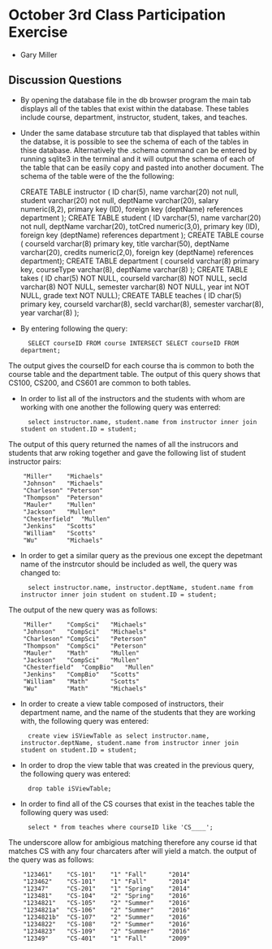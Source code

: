 # October 3rd Class Participation Exercise

+ Gary Miller

## Discussion Questions

+ By opening the database file in the db browser program the main tab displays all of the tables that exist within the database. These tables include course, department, instructor, student, takes, and teaches.

+ Under the same database strcuture tab that displayed that tables within the databse, it is possible to see the schema of each of the tables in thise database. Alternatively the .schema command can be entered by running sqlite3 in the terminal and it will output the schema of each of the table that can be easily copy and pasted into another document. The schema of the table were of the the following:

	CREATE TABLE instructor (
		ID    char(5),
		name    varchar(20) not null,
		student varchar(20) not null,
		deptName    varchar(20),
		salary    numeric(8,2),
		primary key (ID),
		foreign key (deptName) references department
	);
	CREATE TABLE student (
		ID    varchar(5),
		name    varchar(20) not null,
		deptName    varchar(20),
		totCred     numeric(3,0),
		primary key (ID),
		foreign key (deptName) references department
	);
	CREATE TABLE course (
		courseId    varchar(8) primary key,
		title        varchar(50),
		deptName    varchar(20),
		credits       numeric(2,0),
		foreign key (deptName) references department);
		CREATE TABLE department (
		courseId varchar(8) primary key,
		courseType varchar(8),
		deptName varchar(8)
	);
	CREATE TABLE takes (
		ID char(5) NOT NULL,
		courseId varchar(8)  NOT NULL,
		secId varchar(8) NOT NULL,
		semester varchar(8)  NOT NULL,
		year int NOT NULL,
		grade text NOT NULL);
		CREATE TABLE teaches (
		ID    char(5) primary key,
		courseId varchar(8),
		secId varchar(8),
		semester varchar(8),
		year varchar(8)
	);

+ By entering following the query: 
		
		SELECT courseID FROM course INTERSECT SELECT courseID FROM department;
The output gives the courseID for each course tha is common to both the course table and the department table. The output of this query shows that CS100, CS200, and CS601 are common to both tables.

+ In order to list all of the instructors and the students with whom are working with one another the following query was enterred:

		select instructor.name, student.name from instructor inner join student on student.ID = student;

The output of this query returned the names of all the instrucors and students that arw roking together and gave the following list of student instructor pairs:
	
		"Miller"	"Michaels"
		"Johnson"	"Michaels"
		"Charleson"	"Peterson"
		"Thompson"	"Peterson"
		"Mauler"	"Mullen"
		"Jackson"	"Mullen"
		"Chesterfield"	"Mullen"
		"Jenkins"	"Scotts"
		"William"	"Scotts"
		"Wu"		"Michaels"

+ In order to get a similar query as the previous one except the depetmant name of the instrcutor should be included as well, the query was changed to:

		select instructor.name, instructor.deptName, student.name from instructor inner join student on student.ID = student;

The output of the new query was as follows:

		"Miller"	"CompSci"	"Michaels"
		"Johnson"	"CompSci"	"Michaels"
		"Charleson"	"CompSci"	"Peterson"
		"Thompson"	"CompSci"	"Peterson"
		"Mauler"	"Math"		"Mullen"
		"Jackson"	"CompSci"	"Mullen"
		"Chesterfield"	"CompBio"	"Mullen"
		"Jenkins"	"CompBio"	"Scotts"
		"William"	"Math"		"Scotts"
		"Wu"		"Math"		"Michaels"

+ In order to create a view table composed of instructors, their department name, and the name of the students that they are working with, the following query was entered:

		create view iSViewTable as select instructor.name, instructor.deptName, student.name from instructor inner join student on student.ID = student;

+ In order to drop the view table that was created in the previous query, the following query was entered:

		drop table iSViewTable;

+ In order to find all of the CS courses that exist in the teaches table the following query was used:

		select * from teaches where courseID like 'CS____';

The underscore allow for ambigious matching therefore any course id that matches CS with any four charcaters after will yield a match. the output of the query was as follows:

		"123461"	"CS-101"	"1"	"Fall"		"2014"
		"123462"	"CS-101"	"1"	"Fall"		"2014"
		"12347"		"CS-201"	"1"	"Spring"	"2014"
		"123481"	"CS-104"	"2"	"Spring"	"2016"
		"1234821"	"CS-105"	"2"	"Summer"	"2016"
		"1234821a"	"CS-106"	"2"	"Summer"	"2016"
		"1234821b"	"CS-107"	"2"	"Summer"	"2016"
		"1234822"	"CS-108"	"2"	"Summer"	"2016"
		"1234823"	"CS-109"	"2"	"Summer"	"2016"
		"12349"		"CS-401"	"1"	"Fall"		"2009"






